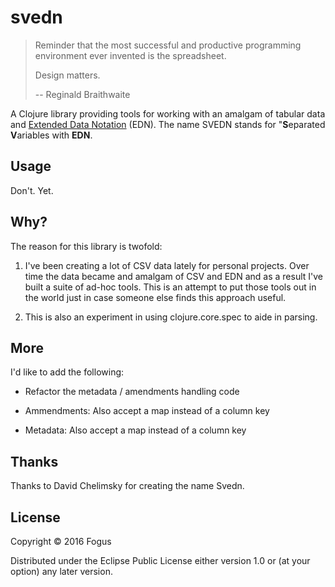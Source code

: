 # svedn

> Reminder that the most successful and productive programming 
> environment ever invented is the spreadsheet.
> 
> Design matters.
>
> -- Reginald Braithwaite

A Clojure library providing tools for working with an amalgam of tabular data and [Extended Data Notation]() (EDN).  The name SVEDN stands for "**S**eparated **V**ariables with **EDN**.

## Usage

Don't. Yet.

## Why?

The reason for this library is twofold:

 1. I've been creating a lot of CSV data lately for personal projects.
    Over time the data became and amalgam of CSV and EDN and as a 
	result I've built a suite of ad-hoc tools.  This is an attempt to
	put those tools out in the world just in case someone else finds
	this approach useful.
	
 2. This is also an experiment in using clojure.core.spec to aide in
    parsing.

## More

I'd like to add the following:

 - Refactor the metadata / amendments handling code

 - Ammendments: Also accept a map instead of a column key

 - Metadata: Also accept a map instead of a column key

## Thanks

Thanks to David Chelimsky for creating the name Svedn.

## License

Copyright © 2016 Fogus

Distributed under the Eclipse Public License either version 1.0 or (at
your option) any later version.
